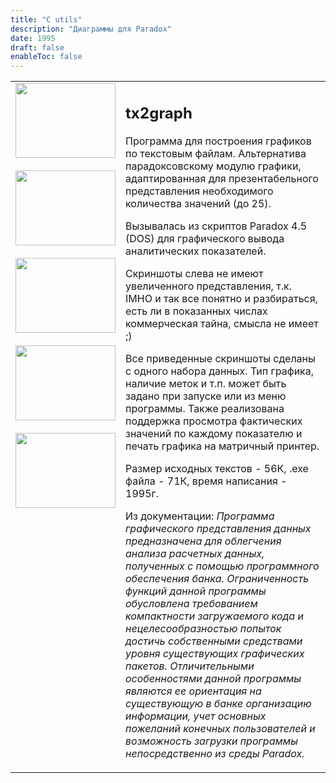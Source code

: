 ```yaml
---
title: "C utils"
description: "Диаграммы для Paradox"
date: 1995
draft: false
enableToc: false
---
```


<p>

<table width='98%' cellspacing=10><tr><td valign='top'>
<IMG SRC="/i/tx2graph-1.png" WIDTH="160" HEIGHT="120" BORDER="0" ALT=""><BR><BR>
<IMG SRC="/i/tx2graph-2.png" WIDTH="160" HEIGHT="120" BORDER="0" ALT=""><BR><BR>
<IMG SRC="/i/tx2graph-3.png" WIDTH="160" HEIGHT="120" BORDER="0" ALT=""><BR><BR>
<IMG SRC="/i/tx2graph-4.png" WIDTH="160" HEIGHT="120" BORDER="0" ALT=""><BR><BR>
<IMG SRC="/i/tx2graph-5.png" WIDTH="160" HEIGHT="120" BORDER="0" ALT=""><BR><BR>
</td><td valign='top'><p>
<h2>tx2graph</h2>
<p>Программа для построения графиков по текстовым файлам.
Альтернатива парадоксовскому модулю графики, адаптированная
для презентабельного представления необходимого количества
значений (до 25).
<p>Вызывалась из скриптов Paradox 4.5 (DOS) для графического
вывода аналитических показателей.
<p>Скриншоты слева не имеют увеличенного представления, т.к. IMHO
и так все понятно и разбираться, есть ли в показанных числах
коммерческая тайна, смысла не имеет ;)
<p>Все приведенные скриншоты сделаны с одного набора данных.
Тип графика, наличие меток и т.п. может быть задано при 
запуске или из меню программы. Также реализована
поддержка просмотра фактических значений по каждому показателю и 
печать графика на матричный принтер.
<p>Размер исходных текстов - 56К, .exe файла - 71К, время
написания - 1995г.
<p>Из документации:
<i>Программа графического  представления данных  
 предназначена  для облегчения  анализа расчетных данных,
полученных  с  помощью   программного  обеспечения  банка.   Ограниченность
функций данной программы обусловлена требованием компактности  загружаемого
кода и  нецелесообразностью попыток достичь собственными  средствами уровня
существующих  графических  пакетов.  Отличительными  особенностями   данной
программы  являются  ее  ориентация  на  существующую  в  банке организацию
информации, учет основных  пожеланий конечных пользователей
и возможность загрузки программы непосредственно из среды Paradox.
</i>

</td>
</tr></table>

<!--#include virtual="/style/btm.shtml" -->